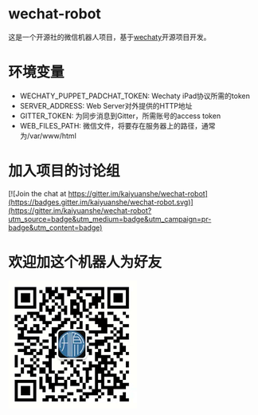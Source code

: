 # wechat-robot

这是一个开源社的微信机器人项目，基于[wechaty](http://github.com/chatie/wechaty)开源项目开发。

# 环境变量

* WECHATY_PUPPET_PADCHAT_TOKEN: Wechaty iPad协议所需的token
* SERVER_ADDRESS: Web Server对外提供的HTTP地址
* GITTER_TOKEN: 为同步消息到Gitter，所需账号的access token
* WEB_FILES_PATH: 微信文件，将要存在服务器上的路径，通常为/var/www/html

# 加入项目的讨论组

[![Join the chat at https://gitter.im/kaiyuanshe/wechat-robot](https://badges.gitter.im/kaiyuanshe/wechat-robot.svg)](https://gitter.im/kaiyuanshe/wechat-robot?utm_source=badge&utm_medium=badge&utm_campaign=pr-badge&utm_content=badge)

# 欢迎加这个机器人为好友

![](logo.png)
